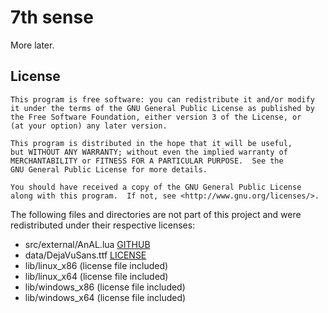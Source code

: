# 7th sense

More later.

## License

    This program is free software: you can redistribute it and/or modify
    it under the terms of the GNU General Public License as published by
    the Free Software Foundation, either version 3 of the License, or
    (at your option) any later version.

    This program is distributed in the hope that it will be useful,
    but WITHOUT ANY WARRANTY; without even the implied warranty of
    MERCHANTABILITY or FITNESS FOR A PARTICULAR PURPOSE.  See the
    GNU General Public License for more details.

    You should have received a copy of the GNU General Public License
    along with this program.  If not, see <http://www.gnu.org/licenses/>.

The following files and directories are not part of this project and were redistributed under their respective licenses:

* src/external/AnAL.lua [GITHUB](https://github.com/bartbes/love-misc-libs/tree/master/AnAL)
* data/DejaVuSans.ttf [LICENSE](http://dejavu-fonts.org/wiki/License)
* lib/linux_x86 (license file included)
* lib/linux_x64 (license file included)
* lib/windows_x86 (license file included)
* lib/windows_x64 (license file included)
